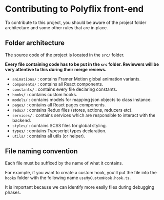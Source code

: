 # Contributing to Polyflix front-end

To contribute to this project, you should be aware of the project folder architecture and some other rules that are in place.

## Folder architecture

The source code of the project is located in the `src/` folder.

**Every file containing code has to be put in the `src` folder. Reviewers will be very attentive to this during their merge reviews.**

- `animations/` : contains Framer Motion global animation variants.
- `components/` : contains all React components.
- `constants/` : contains every file declaring constants.
- `hooks/` : contains custom hooks.
- `models/` : contains models for mapping json objects to class instance.
- `pages/` : contains all React pages components.
- `redux/` : contains Redux files (stores, actions, reducers etc).
- `services/` : contains services which are responsible to interact with the backend.
- `styles/` : contains SCSS files for global styling.
- `types/` : contains Typescript types declaration.
- `utils/` : contains all utils (or helper).

## File naming convention

Each file must be suffixed by the name of what it contains.

For example, if you want to create a custom hook, you'll put the file into the `hooks` folder with the following name `useMyCustomHook.hook.ts`.

It is important because we can identify more easily files during debugging phases.
